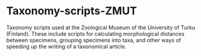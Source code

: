 # Taxonomy-scripts-ZMUT
Taxonomy scripts used at the Zoological Museum of the University of Turku (Finland). These include scripts for calculating morphological distances between specimens, grouping specimens into taxa, and other ways of speeding up the writing of a taxonomical article.
